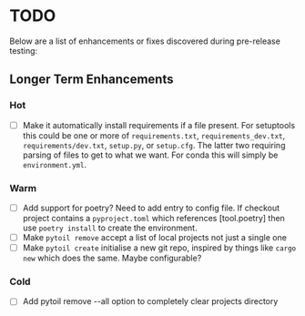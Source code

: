 # TODO

Below are a list of enhancements or fixes discovered during pre-release testing:

## Longer Term Enhancements

### Hot

- [ ] Make it automatically install requirements if a file present. For setuptools this could be one or more of `requirements.txt`, `requirements_dev.txt`, `requirements/dev.txt`, `setup.py`, or `setup.cfg`. The latter two requiring parsing of files to get to what we want. For conda this will simply be `environment.yml`.

### Warm

- [ ] Add support for poetry? Need to add entry to config file. If checkout project contains a `pyproject.toml` which references [tool.poetry] then use `poetry install` to create the environment.
- [ ] Make `pytoil remove` accept a list of local projects not just a single one
- [ ] Make `pytoil create` initialise a new git repo, inspired by things like `cargo new` which does the same. Maybe configurable?

### Cold

- [ ] Add pytoil remove --all option to completely clear projects directory
